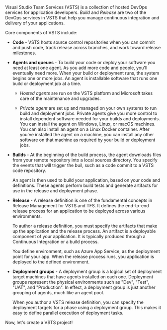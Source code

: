 Visual Studio Team Services (VSTS) is a collection of hosted DevOps services for application developers. *Build* and *Release* are two of the DevOps services in VSTS that help you manage continuous integration and delivery of your applications.

Core components of VSTS include:

- **Code** - VSTS hosts source control repositories when you can commit and push code, track release across branches, and work toward release milestones.

- **Agents and queues** - To build your code or deploy your software you need at least one agent. As you add more code and people, you'll eventually need more. When your build or deployment runs, the system begins one or more jobs. An agent is installable software that runs one build or deployment job at a time.

    - *Hosted agents* are run on the VSTS platform and Microsoft takes care of the maintenance and upgrades.

    - *Private agent* are set up and managed on your own systems to run build and deployment jobs. Private agents give you more control to install dependent software needed for your builds and deployments. You can install the agent on Windows, Linux, or macOS machines. You can also install an agent on a Linux Docker container. After you've installed the agent on a machine, you can install any other software on that machine as required by your build or deployment jobs.

- **Builds** - At the beginning of the build process, the agent downloads files from your remote repository into a local sources directory. You specify the events that will trigger the buil, such as a code commit to a VSTS code repository.

    An agent is then used to build your application, based on your code and definitions. These agents perform build tests and generate artifacts for use in the release and deployment phase.
 
- **Release** - A release definition is one of the fundamental concepts in Release Management for VSTS and TFS. It defines the end-to-end release process for an application to be deployed across various environments.

    To author a release definition, you must specify the artifacts that make up the application and the release process. An artifact is a deployable component of your application. It is typically produced through a Continuous Integration or a build process.

    You define environment, such as Azure App Service, as the deployment point for your app. When the release process runs, you application is deployed to the defined environment.

- **Deployment groups** - A deployment group is a logical set of deployment target machines that have agents installed on each one. Deployment groups represent the physical environments such as "Dev", "Test", "UAT", and "Production". In effect, a deployment group is just another grouping of agents, much like an agent pool.

    When you author a VSTS release definition, you can specify the deployment targets for a phase using a deployment group. This makes it easy to define parallel execution of deployment tasks.

Now, let's create a VSTS project!